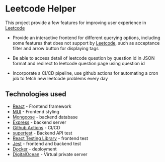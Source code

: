 # Leetcode Helper

This project provide a few features for improving user experience in [Leetcode](https://leetcode.com/)

- Provide an interactive frontend for different querying options, including some features that does not support by [Leetcode](https://leetcode.com/), such as acceptance filter and arrow button for displaying tags

- Be able to access detail of leetcode question by question id in JSON format and redirect to leetcode question page using question id

- Incorporate a CI/CD pipeline, use github actions for automating a cron job to fetch new leetcode problems every day

## Technologies used

* [React](https://zh-hant.reactjs.org/) - Frontend framework
* [MUI](https://mui.com/) - Frontend styling
* [Mongoose](https://mongoosejs.com/) - backend database
* [Express](https://expressjs.com/) - backend server
* [Github Actions](https://github.com/features/actions) - CI/CD
* [supertest](https://github.com/visionmedia/supertest) - Backend API test
* [React Testing Library](https://testing-library.com/docs/react-testing-library/intro/) - frontend test
* [Jest](https://jestjs.io/) - frontend and backend test
* [Docker](https://www.docker.com/) - deployment
* [DigitalOcean](https://www.digitalocean.com//) - Virtual private server
